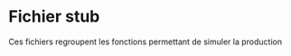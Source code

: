 Fichier stub
=============

Ces fichiers regroupent les fonctions permettant de simuler la production